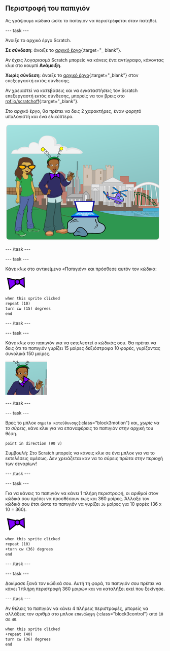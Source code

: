 ## Περιστροφή του παπιγιόν

Ας γράψουμε κώδικα ώστε το παπιγιόν να περιστρέφεται όταν πατηθεί.

--- task ---

Άνοιξε το αρχικό έργο Scratch.

**Σε σύνδεση**: άνοιξε το [αρχικό έργο](http://rpf.io/tech-toys-on){:target="_ blank"}.

Αν έχεις λογαριασμό Scratch μπορείς να κάνεις ένα αντίγραφο, κάνοντας κλικ στο κουμπί **Ανάμειξη**.

**Χωρίς σύνδεση**: άνοιξε το [αρχικό έργο](http://rpf.io/p/en/tech-toys-go){:target="_blank"} στον επεξεργαστή εκτός σύνδεσης.

Αν χρειαστεί να κατεβάσεις και να εγκαταστήσεις τον Scratch επεξεργαστή εκτός σύνδεσης, μπορείς να τον βρεις στο [rpf.io/scratchoff](http://rpf.io/scratchoff){:target="_blank"}.

Στο αρχικό έργο, θα πρέπει να δεις 2 χαρακτήρες, έναν φορητό υπολογιστή και ένα ελικόπτερο.

![αρχικά έργα](images/toys-starter.png)

--- /task ---

--- task ---

Κάνε κλικ στο αντικείμενο «Παπιγιόν» και πρόσθεσε αυτόν τον κώδικα:

![αντικείμενο παπιγιόν](images/bowtie-sprite.png)

```blocks3
when this sprite clicked
repeat (10)
turn cw (15) degrees
end
```

--- /task ---


--- task ---

Κάνε κλικ στο παπιγιόν για να εκτελεστεί ο κώδικάς σου. Θα πρέπει να δεις ότι το παπιγιόν γυρίζει 15 μοίρες δεξιόστροφα 10 φορές, γυρίζοντας συνολικά 150 μοίρες.

![περιστροφή παπιγιόν κατά 150 μοίρες](images/toys-bowtie-test.png)

--- /task ---

--- task ---

Βρες το μπλοκ `σημείο κατεύθυνσης`{:class="block3motion"} και, _χωρίς να το σύρεις_, κάνε κλικ για να επαναφέρεις το παπιγιόν στην αρχική του θέση.

```blocks3
point in direction (90 v)
```

Συμβουλή: Στο Scratch μπορείς να κάνεις κλικ σε ένα μπλοκ για να το εκτελέσεις αμέσως. Δεν χρειάζεται καν να το σύρεις πρώτα στην περιοχή των σεναρίων!

--- /task ---

--- task ---

Για να κάνεις το παπιγιόν να κάνει 1 πλήρη περιστροφή, οι αριθμοί στον κώδικά σου πρέπει να προσθέσουν έως και 360 μοίρες. Άλλαξε τον κώδικά σου έτσι ώστε το παπιγιόν να γυρίζει `36` μοίρες για 10 φορές (36 x 10 = 360).

![αντικείμενο παπιγιόν](images/bowtie-sprite.png)

```blocks3
when this sprite clicked
repeat (10)
+turn cw (36) degrees
end
```

--- /task ---

--- task ---

Δοκίμασε ξανά τον κώδικά σου. Αυτή τη φορά, το παπιγιόν σου πρέπει να κάνει 1 πλήρη περιστροφή 360 μοιρών και να καταλήξει εκεί που ξεκίνησε.

--- /task ---

Αν θέλεις το παπιγιόν να κάνει 4 πλήρεις περιστροφές, μπορείς να αλλάξεις τον αριθμό στο μπλοκ `επανάληψη` {:class="block3control"} από `10` σε `40`.

```blocks3
when this sprite clicked
+repeat (40)
turn cw (36) degrees
end
```
